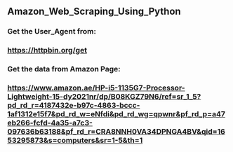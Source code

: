 ## Amazon_Web_Scraping_Using_Python
### Get the User_Agent from:
### https://httpbin.org/get
### Get the data from Amazon Page:
### https://www.amazon.ae/HP-i5-1135G7-Processor-Lightweight-15-dy2021nr/dp/B08KGZ79N6/ref=sr_1_5?pd_rd_r=4187432e-b97c-4863-bccc-1af1312e15f7&pd_rd_w=eNfdi&pd_rd_wg=qpwnr&pf_rd_p=a47eb266-fcfd-4a35-a7c3-097636b63188&pf_rd_r=CRA8NNH0VA34DPNGA4BV&qid=1653295873&s=computers&sr=1-5&th=1
